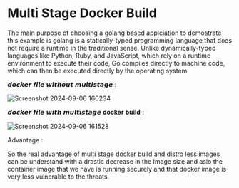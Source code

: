 # Multi Stage Docker Build

The main purpose of choosing a golang based applciation to demostrate this example is golang is a statically-typed programming language that does not require a runtime in the traditional sense. Unlike dynamically-typed languages like Python, Ruby, and JavaScript, which rely on a runtime environment to execute their code, Go compiles directly to machine code, which can then be executed directly by the operating system.


𝙙𝙤𝙘𝙠𝙚𝙧 𝙛𝙞𝙡𝙚 𝙬𝙞𝙩𝙝𝙤𝙪𝙩 𝙢𝙪𝙡𝙩𝙞𝙨𝙩𝙖𝙜𝙚 :

![Screenshot 2024-09-06 160234](https://github.com/user-attachments/assets/ce585764-8c4d-470c-96bc-50b29a6753eb)


𝙙𝙤𝙘𝙠𝙚𝙧 𝙛𝙞𝙡𝙚 𝙬𝙞𝙩𝙝 𝙢𝙪𝙡𝙩𝙞𝙨𝙩𝙖𝙜𝙚 𝐝𝐨𝐜𝐤𝐞𝐫 𝐛𝐮𝐢𝐥𝐝 : 

![Screenshot 2024-09-06 161528](https://github.com/user-attachments/assets/97fd068d-b7c5-4b27-aa4f-636835eb8bfe)


Advantage : 

So the real advantage of multi stage docker build and distro less images can be understand with a drastic decrease in the Image size and aslo the container image that we have is running securely and that docker image is very less vulnerable to the threats.
